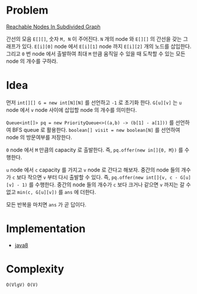 # Problem

[Reachable Nodes In Subdivided Graph](https://leetcode.com/problems/reachable-nodes-in-subdivided-graph/)

간선의 모음 `E[][]`, 숫자 `M, N` 이 주어진다. `N` 개의 node 와 `E[][]`
의 간선을 갖는 그래프가 있다. `E[i][0]` node 에서 `E[i][1]` node 까지
`E[i][2]` 개의 노드를 삽입한다. 그리고 `0` 번 node 에서 출발하여 최대
`M` 만큼 움직일 수 있을 때 도착할 수 있는 모든 node 의 개수를 구하라.

# Idea

먼저 `int[][] G = new int[N][N]` 를 선언하고 `-1` 로 초기화 한다.
`G[u][v]` 는 `u` node 에서 `v` node 사이에 삽입할 node 의 개수를
의미한다.

`Queue<int[]> pq = new PriorityQueue<>((a,b) -> (b[1] - a[1]))` 를
선언하여 BFS queue 로 활용한다. `boolean[] visit = new boolean[N]` 를
선언하여 node 의 방문여부를 저장한다.

`0` node 에서 `M` 만큼의 capacity 로 출발한다. 즉, `pq.offer(new
in[]{0, M})` 를 수행한다. 

`u` node 에서 `c` capacity 를 가지고 `v` node 로 간다고 해보자. 중간의
node 들의 개수가 `c` 보다 작으면 `v` 부터 다시 출발할 수 있다. 즉,
`pq.offer(new int[]{v, c - G[u][v] - 1)` 를 수행한다. 중간의 node 들의
개수가 `c` 보다 크거나 같으면 `v` 까지는 갈 수 없고 `min(c, G[u][v])`
를 `ans` 에 더한다.

모든 반복을 마치면 `ans` 가 곧 답이다.

# Implementation

* [java8](Solution.java)

# Complexity

```
O(VlgV) O(V)
```
